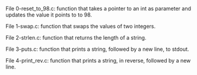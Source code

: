 File 0-reset_to_98.c: function that takes a pointer to an int as parameter and updates the value it points to to 98.

File 1-swap.c: function that swaps the values of two integers.

File 2-strlen.c: function that returns the length of a string.

File 3-puts.c:  function that prints a string, followed by a new line, to stdout.

File 4-print_rev.c: function that prints a string, in reverse, followed by a new line.


